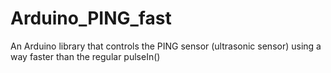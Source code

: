 Arduino_PING_fast
=================

An Arduino library that controls the PING sensor (ultrasonic sensor) using a way faster than the regular pulseIn()
